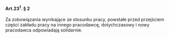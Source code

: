 #### Art.23<sup>1</sup>. § 2

Za zobowiązania wynikające ze stosunku pracy, powstałe przed przejściem części zakładu pracy na innego pracodawcę, dotychczasowy i nowy pracodawca odpowiadają solidarnie.

